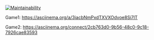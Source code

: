 [![Maintainability](https://api.codeclimate.com/v1/badges/b06e8eb7297391f379d7/maintainability)](https://codeclimate.com/github/Kochanova-Elizaveta/Test/maintainability)

Game1: https://asciinema.org/a/3iacbNmPxdTXVXOdvoe8Si7lT

Game2: https://asciinema.org/connect/2cb763d0-9b56-48c0-9c18-7926cae83593
